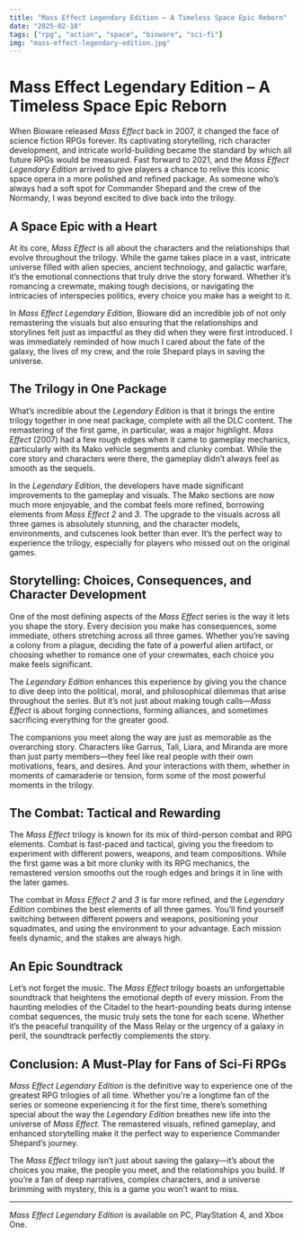 ```yaml
---
title: "Mass Effect Legendary Edition – A Timeless Space Epic Reborn"
date: "2025-02-18"
tags: ["rpg", "action", "space", "bioware", "sci-fi"]
img: "mass-effect-legendary-edition.jpg"
---
```


# Mass Effect Legendary Edition – A Timeless Space Epic Reborn

When Bioware released *Mass Effect* back in 2007, it changed the face of science fiction RPGs forever. Its captivating storytelling, rich character development, and intricate world-building became the standard by which all future RPGs would be measured. Fast forward to 2021, and the *Mass Effect Legendary Edition* arrived to give players a chance to relive this iconic space opera in a more polished and refined package. As someone who’s always had a soft spot for Commander Shepard and the crew of the Normandy, I was beyond excited to dive back into the trilogy.

## A Space Epic with a Heart

At its core, *Mass Effect* is all about the characters and the relationships that evolve throughout the trilogy. While the game takes place in a vast, intricate universe filled with alien species, ancient technology, and galactic warfare, it’s the emotional connections that truly drive the story forward. Whether it’s romancing a crewmate, making tough decisions, or navigating the intricacies of interspecies politics, every choice you make has a weight to it.

In *Mass Effect Legendary Edition*, Bioware did an incredible job of not only remastering the visuals but also ensuring that the relationships and storylines felt just as impactful as they did when they were first introduced. I was immediately reminded of how much I cared about the fate of the galaxy, the lives of my crew, and the role Shepard plays in saving the universe.

## The Trilogy in One Package

What’s incredible about the *Legendary Edition* is that it brings the entire trilogy together in one neat package, complete with all the DLC content. The remastering of the first game, in particular, was a major highlight. *Mass Effect* (2007) had a few rough edges when it came to gameplay mechanics, particularly with its Mako vehicle segments and clunky combat. While the core story and characters were there, the gameplay didn’t always feel as smooth as the sequels.

In the *Legendary Edition*, the developers have made significant improvements to the gameplay and visuals. The Mako sections are now much more enjoyable, and the combat feels more refined, borrowing elements from *Mass Effect 2* and *3*. The upgrade to the visuals across all three games is absolutely stunning, and the character models, environments, and cutscenes look better than ever. It’s the perfect way to experience the trilogy, especially for players who missed out on the original games.

## Storytelling: Choices, Consequences, and Character Development

One of the most defining aspects of the *Mass Effect* series is the way it lets you shape the story. Every decision you make has consequences, some immediate, others stretching across all three games. Whether you’re saving a colony from a plague, deciding the fate of a powerful alien artifact, or choosing whether to romance one of your crewmates, each choice you make feels significant.

The *Legendary Edition* enhances this experience by giving you the chance to dive deep into the political, moral, and philosophical dilemmas that arise throughout the series. But it’s not just about making tough calls—*Mass Effect* is about forging connections, forming alliances, and sometimes sacrificing everything for the greater good.

The companions you meet along the way are just as memorable as the overarching story. Characters like Garrus, Tali, Liara, and Miranda are more than just party members—they feel like real people with their own motivations, fears, and desires. And your interactions with them, whether in moments of camaraderie or tension, form some of the most powerful moments in the trilogy.

## The Combat: Tactical and Rewarding

The *Mass Effect* trilogy is known for its mix of third-person combat and RPG elements. Combat is fast-paced and tactical, giving you the freedom to experiment with different powers, weapons, and team compositions. While the first game was a bit more clunky with its RPG mechanics, the remastered version smooths out the rough edges and brings it in line with the later games.

The combat in *Mass Effect 2* and *3* is far more refined, and the *Legendary Edition* combines the best elements of all three games. You’ll find yourself switching between different powers and weapons, positioning your squadmates, and using the environment to your advantage. Each mission feels dynamic, and the stakes are always high.

## An Epic Soundtrack

Let’s not forget the music. The *Mass Effect* trilogy boasts an unforgettable soundtrack that heightens the emotional depth of every mission. From the haunting melodies of the Citadel to the heart-pounding beats during intense combat sequences, the music truly sets the tone for each scene. Whether it’s the peaceful tranquility of the Mass Relay or the urgency of a galaxy in peril, the soundtrack perfectly complements the story.

## Conclusion: A Must-Play for Fans of Sci-Fi RPGs

*Mass Effect Legendary Edition* is the definitive way to experience one of the greatest RPG trilogies of all time. Whether you're a longtime fan of the series or someone experiencing it for the first time, there’s something special about the way the *Legendary Edition* breathes new life into the universe of *Mass Effect*. The remastered visuals, refined gameplay, and enhanced storytelling make it the perfect way to experience Commander Shepard’s journey.

The *Mass Effect* trilogy isn’t just about saving the galaxy—it’s about the choices you make, the people you meet, and the relationships you build. If you’re a fan of deep narratives, complex characters, and a universe brimming with mystery, this is a game you won’t want to miss.

---

*Mass Effect Legendary Edition* is available on PC, PlayStation 4, and Xbox One.
